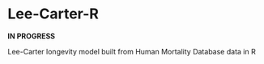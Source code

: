 # Lee-Carter-R

**IN PROGRESS**

Lee-Carter longevity model built from Human Mortality Database data in R
